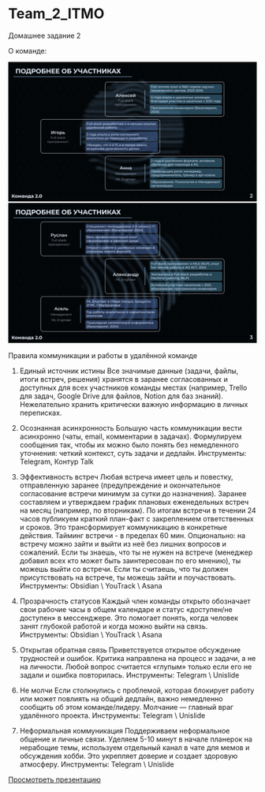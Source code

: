 # Team_2_ITMO
Домашнее задание 2

О команде:

![](https://github.com/Agar1us/Team_2_ITMO/blob/main/about_team_1.png)
![](https://github.com/Agar1us/Team_2_ITMO/blob/main/about_team_2.png)

Правила коммуникации и работы в удалённой команде

1. Единый источник истины
Все значимые данные (задачи, файлы, итоги встреч, решения) хранятся в заранее согласованных и доступных для всех участников команды местах (например, Trello для задач, Google Drive для файлов, Notion для баз знаний). Нежелательно хранить критически важную информацию в личных переписках.

2. Осознанная асинхронность
Большую часть коммуникации вести асинхронно (чаты, email, комментарии в задачах). Формулируем сообщения так, чтобы их можно было понять без немедленного уточнения: четкий контекст, суть задачи и дедлайн. 
Инструменты: Telegram, Контур Talk

3. Эффективность встреч
Любая встреча имеет цель и повестку, отправленную заранее (предупреждение и окончательное согласование встречи минимум за сутки до назначения). Заранее составляем и утверждаем график плановых еженедельных встреч на месяц (например, по вторникам). 
По итогам встречи в течении 24 часов публикуем краткий план-факт с закреплением ответственных и сроков. Это трансформирует коммуникацию в конкретные действия. Тайминг встречи - в пределах 60 мин. 
Опционально: на встречу можно зайти и выйти из неё без лишних вопросов и сожалений. Если ты знаешь, что ты не нужен на встрече (менеджер добавил всех кто может быть заинтересован по его мнению), ты можешь выйти со встречи. Если ты считаешь, что ты должен присутствовать на встрече, ты можешь зайти и поучаствовать.
Инструменты: Obsidian \ YouTrack \ Asana

4. Прозрачность статусов
Каждый член команды открыто обозначает свои рабочие часы в общем календаре и статус «доступен/не доступен» в мессенджере. Это помогает понять, когда человек занят глубокой работой и когда можно выйти на связь. 
Инструменты: Obsidian \ YouTrack \ Asana

5. Открытая обратная связь
Приветствуется открытое обсуждение трудностей и ошибок. Критика направлена на процесс и задачи, а не на личности. Любой вопрос считается «глупым» только если его не задали и ошибка повторилась. 
Инструменты: Telegram \ Unislide

6. Не молчи
Если  столкнулись с проблемой, которая блокирует работу или может повлиять на общий дедлайн, важно немедленно сообщить об этом команде/лидеру. Молчание — главный враг удалённого проекта. 
Инструменты: Telegram \ Unislide

7. Неформальная коммуникация
Поддерживаем неформальное общение и личные связи. Уделяем 5-10 минут в начале планерок на нерабощие темы, используем отдельный канал в чате для мемов и обсуждения хобби. Это укрепляет доверие и создает здоровую атмосферу. Инструменты: Telegram \ Unislide

[Просмотреть презентацию](https://github.com/Agar1us/Team_2_ITMO/blob/main/Team%20%232.pdf)
